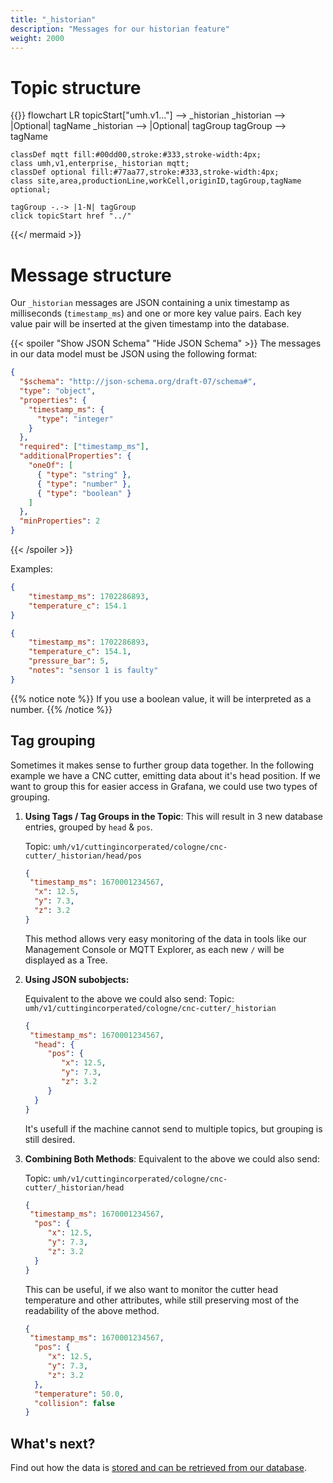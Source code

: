 ```yaml
---
title: "_historian"
description: "Messages for our historian feature"
weight: 2000
---
```


# Topic structure

{{<mermaid theme="neutral" >}}
flowchart LR
topicStart["umh.v1..."] --> _historian
_historian --> |Optional| tagName
_historian --> |Optional| tagGroup
tagGroup --> tagName

    classDef mqtt fill:#00dd00,stroke:#333,stroke-width:4px;
    class umh,v1,enterprise,_historian mqtt;
    classDef optional fill:#77aa77,stroke:#333,stroke-width:4px;
    class site,area,productionLine,workCell,originID,tagGroup,tagName optional;

    tagGroup -.-> |1-N| tagGroup
    click topicStart href "../"
{{</ mermaid >}}


# Message structure

Our `_historian` messages are JSON containing a unix timestamp as milliseconds (`timestamp_ms`) and one or more key value pairs.
Each key value pair will be inserted at the given timestamp into the database.

{{< spoiler "Show JSON Schema" "Hide JSON Schema" >}}
The messages in our data model must be JSON using the following format:

```json
{
  "$schema": "http://json-schema.org/draft-07/schema#",
  "type": "object",
  "properties": {
    "timestamp_ms": {
      "type": "integer"
    }
  },
  "required": ["timestamp_ms"],
  "additionalProperties": {
    "oneOf": [
      { "type": "string" },
      { "type": "number" },
      { "type": "boolean" }
    ]
  },
  "minProperties": 2
}
```

{{< /spoiler >}}

Examples:
```json
{
    "timestamp_ms": 1702286893,
    "temperature_c": 154.1
}
```

```json
{
    "timestamp_ms": 1702286893,
    "temperature_c": 154.1,
    "pressure_bar": 5,
    "notes": "sensor 1 is faulty"
}
```


{{% notice note %}}
If you use a boolean value, it will be interpreted as a number.
{{% /notice %}}


## Tag grouping
Sometimes it makes sense to further group data together.
In the following example we have a CNC cutter, emitting data about it's head position.
If we want to group this for easier access in Grafana, we could use two types of grouping.

1) __Using Tags / Tag Groups in the Topic__:
   This will result in 3 new database entries, grouped by `head` & `pos`.

   Topic: `umh/v1/cuttingincorperated/cologne/cnc-cutter/_historian/head/pos`
    ```json
    {
     "timestamp_ms": 1670001234567,
      "x": 12.5,
      "y": 7.3,
      "z": 3.2
    }
    ```
   This method allows very easy monitoring of the data in tools like our Management Console or MQTT Explorer, as each new `/` will be displayed as a Tree.

2) __Using JSON subobjects:__

    Equivalent to the above we could also send:
    Topic: `umh/v1/cuttingincorperated/cologne/cnc-cutter/_historian`
    ```json
    {
     "timestamp_ms": 1670001234567,
      "head": {
         "pos": {
            "x": 12.5,
            "y": 7.3,
            "z": 3.2   
         }
      }
    }
    ```
   It's usefull if the machine cannot send to multiple topics, but grouping is still desired.


3) __Combining Both Methods__:
   Equivalent to the above we could also send:

   Topic: `umh/v1/cuttingincorperated/cologne/cnc-cutter/_historian/head`
    ```json
    {
     "timestamp_ms": 1670001234567,
      "pos": {
         "x": 12.5,
         "y": 7.3,
         "z": 3.2
      }
    }
    ```
   This can be useful, if we also want to monitor the cutter head temperature and other attributes, while still preserving most of the readability of the above method.
    ```json
    {
     "timestamp_ms": 1670001234567,
      "pos": {
         "x": 12.5,
         "y": 7.3,
         "z": 3.2
      },
      "temperature": 50.0,
      "collision": false
    }

## What's next?

Find out how the data is [stored and can be retrieved from our database](../../database).